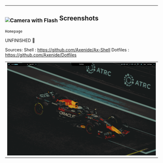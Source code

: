 ---

<h2><sub><img src="https://raw.githubusercontent.com/Tarikul-Islam-Anik/Animated-Fluent-Emojis/master/Emojis/Objects/Camera%20with%20Flash.png" alt="Camera with Flash" width="25" height="25" /></sub> Screenshots</h2>
<table align="center">
  <tr>
    <td colspan="4"><img src="assets/250408_21h57m44s_screenshot.png"></td>
  </tr>
  
    Homepage    


UNFINISHED 🙇

Sources:
 Shell    : https://github.com/Axenide/Ax-Shell
 Dotfiles : https://github.com/Axenide/Dotfiles
